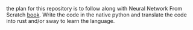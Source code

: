 the plan for this repository is to follow along with Neural Network From Scratch [book](https://nnfs.io/). Write the code in the native python and translate the code into rust and/or sway to learn the language.